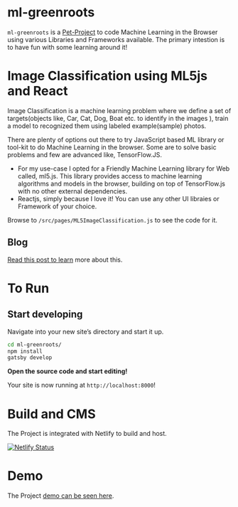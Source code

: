 # ml-greenroots

`ml-greenroots` is a [Pet-Project](https://www.yourdictionary.com/pet-project) to code Machine Learning in the Browser using various Libraries and Frameworks available. The primary intestion is to have fun with some learning around it!

# Image Classification using ML5js and React
Image Classification is a machine learning problem where we define a set of targets(objects like, Car, Cat, Dog, Boat etc. to identify in the images ), train a model to recognized them using labeled example(sample) photos.

There are plenty of options out there to try JavaScript based ML library or tool-kit to do Machine Learning in the browser. Some are to solve basic problems and few are advanced like, TensorFlow.JS.

 - For my use-case I opted for a Friendly Machine Learning library for Web called, ml5.js. This library provides access to machine learning algorithms and models in the browser, building on top of TensorFlow.js with no other external dependencies.
 - Reactjs, simply because I love it! You can use any other UI libraies or Framework of your choice.

Browse to `/src/pages/ML5ImageClassification.js` to see the code for it.

## Blog
[Read this post to learn](https://blog.greenroots.info/how-i-attempted-image-classification-in-the-browser-using-ml5js-and-react-cjy720fwi000lq4s1bzw4btzl) more about this.

# To Run

## Start developing

Navigate into your new site’s directory and start it up.

```sh
cd ml-greenroots/
npm install
gatsby develop
```

**Open the source code and start editing!**

Your site is now running at `http://localhost:8000`!

# Build and CMS
The Project is integrated with Netlify to build and host.

[![Netlify Status](https://api.netlify.com/api/v1/badges/8999ecc9-83ac-4be7-8733-1ef4fa598363/deploy-status)](https://app.netlify.com/sites/ml-greenroots-info/deploys)

# Demo

The Project [demo can be seen here](https://ml-greenroots-info.netlify.com/).
